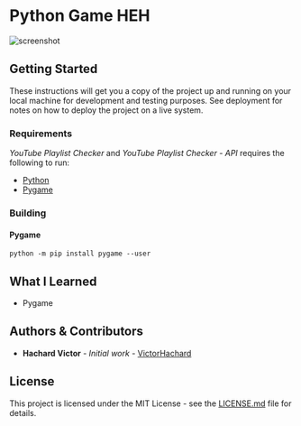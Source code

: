 # Python Game HEH



![screenshot](../master/res/game.gif)

## Getting Started

These instructions will get you a copy of the project up and running on your local machine for development and testing purposes. See deployment for notes on how to deploy the project on a live system.

### Requirements

*YouTube Playlist Checker* and *YouTube Playlist Checker* - *API* requires the following to run:

- [Python](https://php.net/)
- [Pygame](https://www.pygame.org/news)

### Building

#### Pygame

`python -m pip install pygame --user`

## What I Learned

- Pygame

## Authors & Contributors

* **Hachard Victor** - *Initial work* - [VictorHachard](https://github.com/VictorHachard)

## License

This project is licensed under the MIT License - see the [LICENSE.md](../master/LICENSE) file for details.
